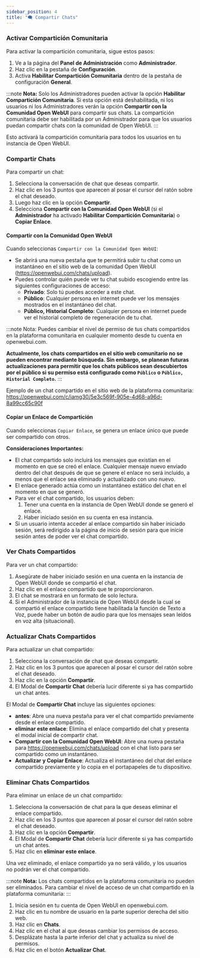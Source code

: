 ```yaml
---
sidebar_position: 4
title: "🗨️ Compartir Chats"
---
```


### Activar Compartición Comunitaria

Para activar la compartición comunitaria, sigue estos pasos:

1. Ve a la página del **Panel de Administración** como **Administrador**.
2. Haz clic en la pestaña de **Configuración**.
3. Activa **Habilitar Compartición Comunitaria** dentro de la pestaña de configuración **General**.

:::note
**Nota:** Solo los Administradores pueden activar la opción **Habilitar Compartición Comunitaria**. Si esta opción está deshabilitada, ni los usuarios ni los Administradores verán la opción **Compartir con la Comunidad Open WebUI** para compartir sus chats. La compartición comunitaria debe ser habilitada por un Administrador para que los usuarios puedan compartir chats con la comunidad de Open WebUI.
:::

Esto activará la compartición comunitaria para todos los usuarios en tu instancia de Open WebUI.

### Compartir Chats

Para compartir un chat:

1. Selecciona la conversación de chat que deseas compartir.
2. Haz clic en los 3 puntos que aparecen al posar el cursor del ratón sobre el chat deseado.
3. Luego haz clic en la opción **Compartir**.
4. Selecciona **Compartir con la Comunidad Open WebUI** (si el **Administrador** ha activado **Habilitar Compartición Comunitaria**) o **Copiar Enlace**.

#### Compartir con la Comunidad Open WebUI

Cuando seleccionas `Compartir con la Comunidad Open WebUI`:

* Se abrirá una nueva pestaña que te permitirá subir tu chat como un instantáneo en el sitio web de la comunidad Open WebUI (https://openwebui.com/chats/upload).
* Puedes controlar quién puede ver tu chat subido escogiendo entre las siguientes configuraciones de acceso:
  * **Privado**: Solo tú puedes acceder a este chat.
  * **Público**: Cualquier persona en internet puede ver los mensajes mostrados en el instantáneo del chat.
  * **Público, Historial Completo**: Cualquier persona en internet puede ver el historial completo de regeneración de tu chat.

:::note
Nota: Puedes cambiar el nivel de permiso de tus chats compartidos en la plataforma comunitaria en cualquier momento desde tu cuenta en openwebui.com.

**Actualmente, los chats compartidos en el sitio web comunitario no se pueden encontrar mediante búsqueda. Sin embargo, se planean futuras actualizaciones para permitir que los chats públicos sean descubiertos por el público si su permiso está configurado como `Público` o `Público, Historial Completo`.**
:::

Ejemplo de un chat compartido en el sitio web de la plataforma comunitaria: https://openwebui.com/c/iamg30/5e3c569f-905e-4d68-a96d-8a99cc65c90f

#### Copiar un Enlace de Compartición

Cuando seleccionas `Copiar Enlace`, se genera un enlace único que puede ser compartido con otros.

**Consideraciones Importantes:**

* El chat compartido solo incluirá los mensajes que existían en el momento en que se creó el enlace. Cualquier mensaje nuevo enviado dentro del chat después de que se genere el enlace no será incluido, a menos que el enlace sea eliminado y actualizado con uno nuevo.
* El enlace generado actúa como un instantáneo estático del chat en el momento en que se generó.
* Para ver el chat compartido, los usuarios deben:
  1. Tener una cuenta en la instancia de Open WebUI donde se generó el enlace.
  2. Haber iniciado sesión en su cuenta en esa instancia.
* Si un usuario intenta acceder al enlace compartido sin haber iniciado sesión, será redirigido a la página de inicio de sesión para que inicie sesión antes de poder ver el chat compartido.

### Ver Chats Compartidos

Para ver un chat compartido:

1. Asegúrate de haber iniciado sesión en una cuenta en la instancia de Open WebUI donde se compartió el chat.
2. Haz clic en el enlace compartido que te proporcionaron.
3. El chat se mostrará en un formato de solo lectura.
4. Si el Administrador de la instancia de Open WebUI desde la cual se compartió el enlace compartido tiene habilitada la función de Texto a Voz, puede haber un botón de audio para que los mensajes sean leídos en voz alta (situacional).

### Actualizar Chats Compartidos

Para actualizar un chat compartido:

1. Selecciona la conversación de chat que deseas compartir.
2. Haz clic en los 3 puntos que aparecen al posar el cursor del ratón sobre el chat deseado.
3. Haz clic en la opción **Compartir**.
4. El Modal de **Compartir Chat** debería lucir diferente si ya has compartido un chat antes.

El Modal de **Compartir Chat** incluye las siguientes opciones:

* **antes**: Abre una nueva pestaña para ver el chat compartido previamente desde el enlace compartido.
* **eliminar este enlace**: Elimina el enlace compartido del chat y presenta el modal inicial de compartir chat.
* **Compartir con la Comunidad Open WebUI**: Abre una nueva pestaña para https://openwebui.com/chats/upload con el chat listo para ser compartido como un instantáneo.
* **Actualizar y Copiar Enlace**: Actualiza el instantáneo del chat del enlace compartido previamente y lo copia en el portapapeles de tu dispositivo.

### Eliminar Chats Compartidos

Para eliminar un enlace de un chat compartido:

1. Selecciona la conversación de chat para la que deseas eliminar el enlace compartido.
2. Haz clic en los 3 puntos que aparecen al posar el cursor del ratón sobre el chat deseado.
3. Haz clic en la opción **Compartir**.
4. El Modal de **Compartir Chat** debería lucir diferente si ya has compartido un chat antes.
5. Haz clic en **eliminar este enlace**.

Una vez eliminado, el enlace compartido ya no será válido, y los usuarios no podrán ver el chat compartido.

:::note
**Nota:** Los chats compartidos en la plataforma comunitaria no pueden ser eliminados. Para cambiar el nivel de acceso de un chat compartido en la plataforma comunitaria:
:::

1. Inicia sesión en tu cuenta de Open WebUI en openwebui.com.
2. Haz clic en tu nombre de usuario en la parte superior derecha del sitio web.
3. Haz clic en **Chats**.
4. Haz clic en el chat al que deseas cambiar los permisos de acceso.
5. Desplázate hasta la parte inferior del chat y actualiza su nivel de permisos.
6. Haz clic en el botón **Actualizar Chat**.
